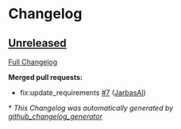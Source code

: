 # Changelog

## [Unreleased](https://github.com/OpenVoiceOS/skill-ovos-bandcamp/tree/HEAD)

[Full Changelog](https://github.com/OpenVoiceOS/skill-ovos-bandcamp/compare/V0.0.2...HEAD)

**Merged pull requests:**

- fix:update\_requirements [\#7](https://github.com/OpenVoiceOS/skill-ovos-bandcamp/pull/7) ([JarbasAl](https://github.com/JarbasAl))



\* *This Changelog was automatically generated by [github_changelog_generator](https://github.com/github-changelog-generator/github-changelog-generator)*
